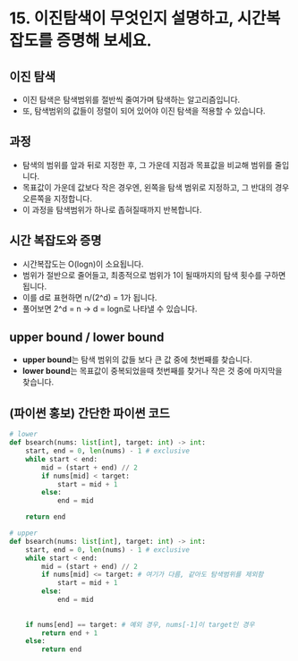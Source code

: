 # 15. 이진탐색이 무엇인지 설명하고, 시간복잡도를 증명해 보세요.

## 이진 탐색

- 이진 탐색은 탐색범위를 절반씩 줄여가며 탐색하는 알고리즘입니다.
- 또, 탐색범위의 값들이 정렬이 되어 있어야 이진 탐색을 적용할 수 있습니다.

## 과정

- 탐색의 범위를 앞과 뒤로 지정한 후, 그 가운데 지점과 목표값을 비교해 범위를 줄입니다.
- 목표값이 가운데 값보다 작은 경우엔, 왼쪽을 탐색 범위로 지정하고, 그 반대의 경우 오른쪽을 지정합니다.
- 이 과정을 탐색범위가 하나로 좁혀질때까지 반복합니다.

## 시간 복잡도와 증명

- 시간복잡도는 O(logn)이 소요됩니다.
- 범위가 절반으로 줄어들고, 최종적으로 범위가 1이 될때까지의 탐색 횟수를 구하면 됩니다.
- 이를 d로 표현하면 n/(2^d) = 1가 됩니다. 
- 풀어보면 2^d = n -> d = logn로 나타낼 수 있습니다.

## upper bound / lower bound

- **upper bound**는 탐색 범위의 값들 보다 큰 값 중에 첫번째를 찾습니다.
- **lower bound**는 목표값이 중복되었을때 첫번째를 찾거나 작은 것 중에 마지막을 찾습니다.

## (파이썬 홍보) 간단한 파이썬 코드

```python
# lower 
def bsearch(nums: list[int], target: int) -> int:
    start, end = 0, len(nums) - 1 # exclusive
    while start < end:
        mid = (start + end) // 2
        if nums[mid] < target:
            start = mid + 1
        else:
            end = mid

    return end

# upper
def bsearch(nums: list[int], target: int) -> int:
    start, end = 0, len(nums) - 1 # exclusive
    while start < end:
        mid = (start + end) // 2
        if nums[mid] <= target: # 여기가 다름, 같아도 탐색범위를 제외함
            start = mid + 1
        else:
            end = mid
    
    
    if nums[end] == target: # 예외 경우, nums[-1]이 target인 경우
        return end + 1
    else:
        return end
```